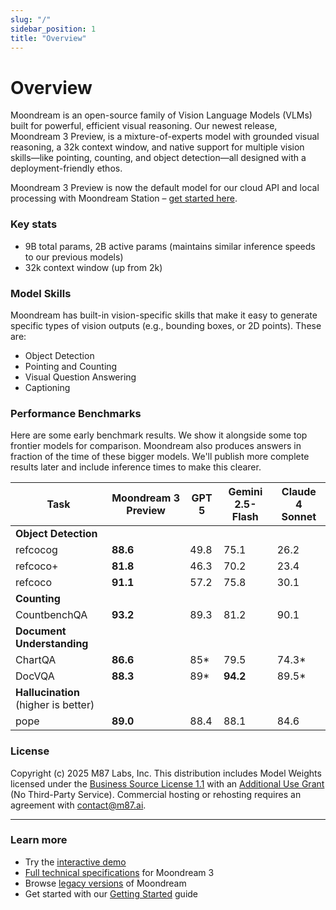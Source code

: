 ```yaml
---
slug: "/"
sidebar_position: 1
title: "Overview"
---
```


# Overview

Moondream is an open-source family of Vision Language Models (VLMs) built for powerful, efficient visual reasoning. Our newest release, Moondream 3 Preview, is a mixture-of-experts model with grounded visual reasoning, a 32k context window, and native support for multiple vision skills—like pointing, counting, and object detection—all designed with a deployment-friendly ethos.

Moondream 3 Preview is now the default model for our cloud API and local processing with Moondream Station – [get started here](./quickstart).

### Key stats

- 9B total params, 2B active params (maintains similar inference speeds to our previous models)
- 32k context window (up from 2k)

### Model Skills

Moondream has built-in vision-specific skills that make it easy to generate specific types of vision outputs (e.g., bounding boxes, or 2D points). These are:

- Object Detection
- Pointing and Counting
- Visual Question Answering
- Captioning

### Performance Benchmarks

Here are some early benchmark results. We show it alongside some top frontier models for comparison. Moondream also produces answers in fraction of the time of these bigger models. We'll publish more complete results later and include inference times to make this clearer.

| Task | Moondream 3 Preview | GPT 5 | Gemini 2.5-Flash | Claude 4 Sonnet |
|------|---------------------|-------|------------------|-----------------|
| **Object Detection** | | | | |
| refcocog | **88.6** | 49.8 | 75.1 | 26.2 |
| refcoco+ | **81.8** | 46.3 | 70.2 | 23.4 |
| refcoco | **91.1** | 57.2 | 75.8 | 30.1 |
| **Counting** | | | | |
| CountbenchQA | **93.2** | 89.3 | 81.2 | 90.1 |
| **Document Understanding** | | | | |
| ChartQA | **86.6** | 85* | 79.5 | 74.3* |
| DocVQA | **88.3** | 89* | **94.2** | 89.5* |
| **Hallucination** (higher is better) | | | | |
| pope | **89.0** | 88.4 | 88.1 | 84.6 |

### License

Copyright (c) 2025 M87 Labs, Inc.
This distribution includes Model Weights licensed under the [Business Source License 1.1](https://mariadb.com/bsl11/) with an [Additional Use Grant](https://huggingface.co/moondream/moondream3-preview/blob/main/LICENSE.md) (No Third-Party Service). Commercial hosting or rehosting requires an agreement with [contact@m87.ai](mailto:contact@m87.ai).

---

### Learn more

- Try the [interactive demo](https://moondream.ai/c/playground)
- [Full technical specifications](https://huggingface.co/moondream/moondream3-preview) for Moondream 3
- Browse [legacy versions](https://huggingface.co/moondream/models) of Moondream
- Get started with our [Getting Started](./quickstart) guide
